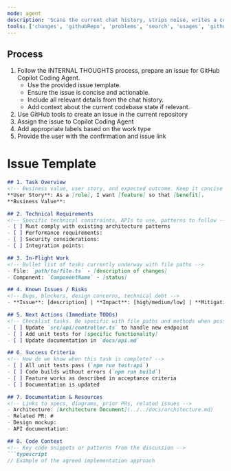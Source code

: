 ```yaml
---
mode: agent
description: 'Scans the current chat history, strips noise, writes a concise GitHub Issue for GitHub Copilot Coding Agent'
tools: ['changes', 'githubRepo', 'problems', 'search', 'usages', 'github', 'github-remote','add_issue_comment', 'assign_copilot_to_issue', 'create_issue']
---
```


<!--
INTERNAL THOUGHTS – not shown to the user.
1. Parse the entire chat transcript supplied by VS Code.
2. Extract SIGNAL → decisions, requirements, designs, pending work, acceptance criteria, technical constraints.
   Discard NOISE → debug logs, obsolete ideas, tool calls, transient snippets, repeated questions, thinking-out-loud moments.
3. Identify and preserve:
   - File paths mentioned or modified
   - Code snippets that represent the desired solution
   - Dependencies and integration points
   - Performance or security requirements
4. Categorize findings into:
   A. Task overview (business value & user story)
   B. Technical Requirements
   C. In-Flight Work
   D. Known Issues / Risks
   E. Next Actions
   F. Success Criteria
   G. Resource Links
5. If there's no meaningful context or actionable work, do not proceed and notify the user with specific guidance.
6. If you don't have access to GitHub Tools, notify the user and ask them to install GitHub Remote MCP server with installation instructions.
7. Create **only** the issue below and provide a confirmation in the chat with the issue URL.
8. Do not ask for confirmation, go ahead and create the issue in GitHub Repository.
9. Use appropriate GitHub labels if available (e.g., 'enhancement', 'bug', 'documentation').
-->

## Process

1. Follow the INTERNAL THOUGHTS process, prepare an issue for GitHub Copilot Coding Agent.
   - Use the provided issue template.
   - Ensure the issue is concise and actionable.
   - Include all relevant details from the chat history.
   - Add context about the current codebase state if relevant.
2. Use GitHub tools to create an issue in the current repository
3. Assign the issue to Copilot Coding Agent
4. Add appropriate labels based on the work type
5. Provide the user with the confirmation and issue link

# Issue Template

```markdown
## 1. Task Overview
<!-- Business value, user story, and expected outcome. Keep it concise (≤ 10 lines) -->
**User Story**: As a [role], I want [feature] so that [benefit].
**Business Value**: 

## 2. Technical Requirements
<!-- Specific technical constraints, APIs to use, patterns to follow -->
- [ ] Must comply with existing architecture patterns
- [ ] Performance requirements: 
- [ ] Security considerations:
- [ ] Integration points:

## 3. In-Flight Work
<!-- Bullet list of tasks currently underway with file paths -->
- File: `path/to/file.ts` - [description of changes]
- Component: `ComponentName` - [status]

## 4. Known Issues / Risks
<!-- Bugs, blockers, design concerns, technical debt -->
- **Issue**: [description] | **Impact**: [high/medium/low] | **Mitigation**: [approach]

## 5. Next Actions (Immediate TODOs)
<!-- Checklist tasks. Be specific with file paths and methods when possible -->
- [ ] Update `src/api/controller.ts` to handle new endpoint
- [ ] Add unit tests for [specific functionality]
- [ ] Update documentation in `docs/api.md`

## 6. Success Criteria
<!-- How do we know when this task is complete? -->
- [ ] All unit tests pass (`npm run test:api`)
- [ ] Code builds without errors (`npm run build`)
- [ ] Feature works as described in acceptance criteria
- [ ] Documentation is updated

## 7. Documentation & Resources
<!-- Links to specs, diagrams, prior PRs, related issues -->
- Architecture: [Architecture Document](../../docs/architecture.md)
- Related PR: #
- Design mockup: 
- API documentation:

## 8. Code Context
<!-- Key code snippets or patterns from the discussion -->
```typescript
// Example of the agreed implementation approach
```
```